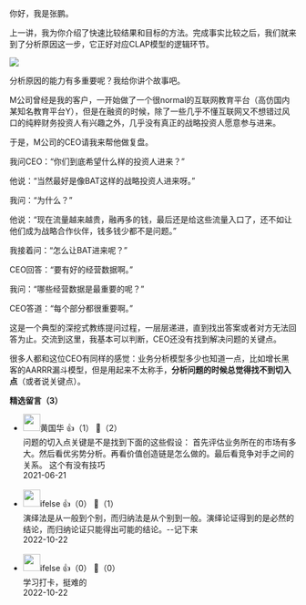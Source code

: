 你好，我是张鹏。

上一讲，我为你介绍了快速比较结果和目标的方法。完成事实比较之后，我们就来到了分析原因这一步，它正好对应CLAP模型的逻辑环节。

![](https://static001.geekbang.org/resource/image/e3/45/e307d300b37fb29bc95e269f16275045.jpg?wh=2700%2A693)

分析原因的能力有多重要呢？我给你讲个故事吧。

M公司曾经是我的客户，一开始做了一个很normal的互联网教育平台（高仿国内某知名教育平台Y），但是在融资的时候，除了一些几乎不懂互联网又不想错过风口的纯粹财务投资人有兴趣之外，几乎没有真正的战略投资人愿意参与进来。

于是，M公司的CEO请我来帮他做复盘。

我问CEO：“你们到底希望什么样的投资人进来？”

他说：“当然最好是像BAT这样的战略投资人进来呀。”

我问：“为什么？”

他说：“现在流量越来越贵，融再多的钱，最后还是给这些流量入口了，还不如让他们成为战略合作伙伴，钱多钱少都不是问题。”

我接着问：“怎么让BAT进来呢？”

CEO回答：“要有好的经营数据啊。”

我问：“哪些经营数据是最重要的呢？”

CEO答道：“每个部分都很重要啊。”

这是一个典型的深挖式教练提问过程，一层层递进，直到找出答案或者对方无法回答为止。交流到这里，我基本可以判断，CEO还没有找到解决问题的关键点。

很多人都和这位CEO有同样的感觉：业务分析模型多少也知道一点，比如增长黑客的AARRR漏斗模型，但是用起来不太称手，**分析问题的时候总觉得找不到切入点**（或者说关键点）。
<div><strong>精选留言（3）</strong></div><ul>
<li><img src="https://static001.geekbang.org/account/avatar/00/12/a9/c9/f8116c89.jpg" width="30px"><span>黄国华</span> 👍（1） 💬（2）<div>问题的切入点关键是不是找到下面的这些假设：
首先评估业务所在的市场有多大。然后看优劣势分析。再看价值创造链是怎么做的。最后看竞争对手之间的关系。
这个有没有技巧</div>2021-06-21</li><br/><li><img src="https://static001.geekbang.org/account/avatar/00/26/eb/d7/90391376.jpg" width="30px"><span>ifelse</span> 👍（0） 💬（1）<div>演绎法是从一般到个别，而归纳法是从个别到一般。演绎论证得到的是必然的结论，而归纳论证只能得出可能的结论。--记下来</div>2022-10-22</li><br/><li><img src="https://static001.geekbang.org/account/avatar/00/26/eb/d7/90391376.jpg" width="30px"><span>ifelse</span> 👍（0） 💬（0）<div>学习打卡，挺难的</div>2022-10-22</li><br/>
</ul>